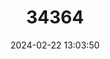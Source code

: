 ---
title: "34364"
category: "Aglaia cucullata"
draft: false
date: 2024-02-22 13:03:50
languages:
  English: ["Pacific Maple"]
  Thai: ["Che", "Daeng-nam", "Tasua"]
  Burmese: ["Myauk-le-seik"]
---